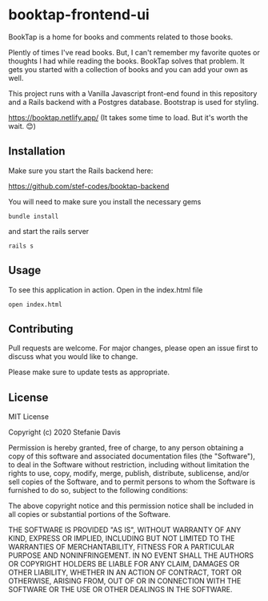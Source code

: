 # booktap-frontend-ui

BookTap is a home for books and comments related to those books.

Plently of times I've read books. But, I can't remember my favorite quotes or thoughts I had while reading the books. BookTap solves that problem. It gets you started with a collection of books and you can add your own as well. 

This project runs with a Vanilla Javascript front-end found in this repository and a Rails backend with a Postgres database. Bootstrap is used for styling. 

https://booktap.netlify.app/ (It takes some time to load. But it's worth the wait. 😊)

## Installation

Make sure you start the Rails backend here: 

https://github.com/stef-codes/booktap-backend

You will need to make sure you install the necessary gems

```gems
bundle install
```
and start the rails server

```server
rails s 
```

## Usage

To see this application in action. Open in the index.html file

```
open index.html
```

## Contributing
Pull requests are welcome. For major changes, please open an issue first to discuss what you would like to change.

Please make sure to update tests as appropriate.

## License
MIT License

Copyright (c) 2020 Stefanie Davis

Permission is hereby granted, free of charge, to any person obtaining a copy
of this software and associated documentation files (the "Software"), to deal
in the Software without restriction, including without limitation the rights
to use, copy, modify, merge, publish, distribute, sublicense, and/or sell
copies of the Software, and to permit persons to whom the Software is
furnished to do so, subject to the following conditions:

The above copyright notice and this permission notice shall be included in all
copies or substantial portions of the Software.

THE SOFTWARE IS PROVIDED "AS IS", WITHOUT WARRANTY OF ANY KIND, EXPRESS OR
IMPLIED, INCLUDING BUT NOT LIMITED TO THE WARRANTIES OF MERCHANTABILITY,
FITNESS FOR A PARTICULAR PURPOSE AND NONINFRINGEMENT. IN NO EVENT SHALL THE
AUTHORS OR COPYRIGHT HOLDERS BE LIABLE FOR ANY CLAIM, DAMAGES OR OTHER
LIABILITY, WHETHER IN AN ACTION OF CONTRACT, TORT OR OTHERWISE, ARISING FROM,
OUT OF OR IN CONNECTION WITH THE SOFTWARE OR THE USE OR OTHER DEALINGS IN THE
SOFTWARE.
